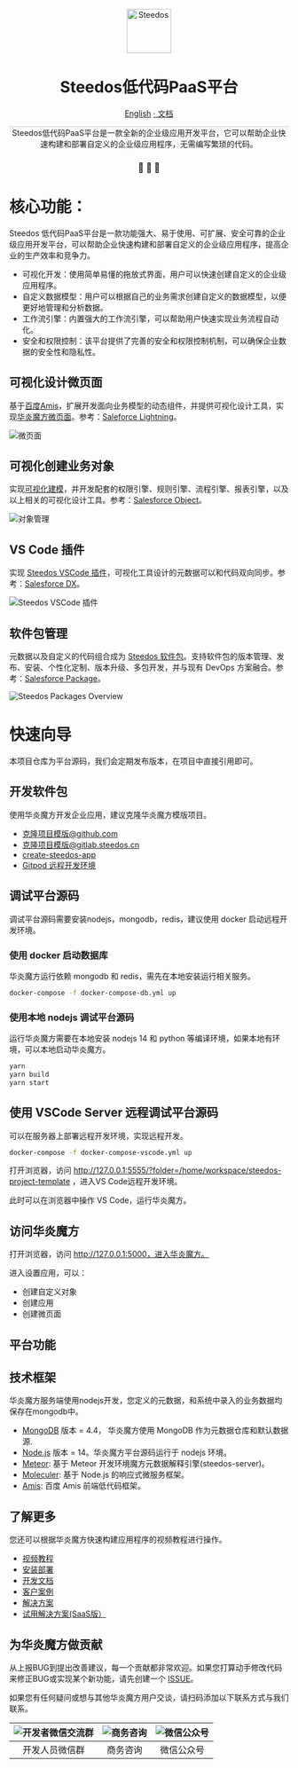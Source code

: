 <p align="center">
  <a href="https://www.steedos.cn/">
    <img alt="Steedos" src="https://steedos.github.io/assets/logo.png" width="80" />
  </a>
</p>
<h1 align="center">
  Steedos低代码PaaS平台
</h1>

<p align="center">
<a href="./README_en.md">English</a>
<a href="https://docs.steedos.com/"> · 文档</a>
</p>


<p align="center" style="border-top: solid 1px #cccccc">
  Steedos低代码PaaS平台是一款全新的企业级应用开发平台，它可以帮助企业快速构建和部署自定义的企业级应用程序，无需编写繁琐的代码。
</p>

<h3 align="center">
 🤖 🎨 🚀
</h3>

# 核心功能：

Steedos 低代码PaaS平台是一款功能强大、易于使用、可扩展、安全可靠的企业级应用开发平台，可以帮助企业快速构建和部署自定义的企业级应用程序，提高企业的生产效率和竞争力。

- 可视化开发：使用简单易懂的拖放式界面，用户可以快速创建自定义的企业级应用程序。
- 自定义数据模型：用户可以根据自己的业务需求创建自定义的数据模型，以便更好地管理和分析数据。
- 工作流引擎：内置强大的工作流引擎，可以帮助用户快速实现业务流程自动化。
- 安全和权限控制：该平台提供了完善的安全和权限控制机制，可以确保企业数据的安全性和隐私性。

## 可视化设计微页面

基于[百度Amis](https://aisuda.bce.baidu.com/amis/zh-CN/components)，扩展开发面向业务模型的动态组件，并提供可视化设计工具，实现[华炎魔方微页面](https://www.steedos.cn/docs/amis/start)。参考：[Saleforce Lightning](https://developer.salesforce.com/docs/component-library/documentation/en/lwc)。

![微页面](https://console.steedos.cn/api/files/images/642166bd671028003e75f910)

## 可视化创建业务对象

实现[可视化建模](https://www.steedos.cn/docs/admin/object)，并开发配套的权限引擎、规则引擎、流程引擎、报表引擎，以及以上相关的可视化设计工具。参考：[Salesforce Object](https://developer.salesforce.com/docs/atlas.en-us.object_reference.meta/object_reference/sforce_api_objects_concepts.htm)。

![对象管理](https://console.steedos.cn/api/files/images/64216644671028003e75f90e)

## VS Code 插件

实现 [Steedos VSCode 插件](https://www.steedos.cn/docs/developer/sync-metadata)，可视化工具设计的元数据可以和代码双向同步。参考：[Salesforce DX](https://developer.salesforce.com/developer-centers/developer-experience)。

![Steedos VSCode 插件](https://console.steedos.cn/api/files/images/6421667e671028003e75f90f)

## 软件包管理

元数据以及自定义的代码组合成为 [Steedos 软件包](https://www.steedos.cn/docs/developer/package)。支持软件包的版本管理、发布、安装、个性化定制、版本升级、多包开发，并与现有 DevOps 方案融合。参考：[Salesforce Package](https://developer.salesforce.com/docs/atlas.en-us.sfdx_dev.meta/sfdx_dev/sfdx_dev_unlocked_pkg_whats_a_package.htm)。

![Steedos Packages Overview](./docs/diagrams/Steedos%20Metadata.drawio.svg)

# 快速向导

本项目仓库为平台源码，我们会定期发布版本，在项目中直接引用即可。

## 开发软件包

使用华炎魔方开发企业应用，建议克隆华炎魔方模版项目。

- [克隆项目模版@github.com](github.com/steedos/steedos-project-template)
- [克隆项目模版@gitlab.steedos.cn](gitlab.steedos.cn/steedos/steedos-project-template)
- [create-steedos-app]( ./create-steedos-app)
- [Gitpod 远程开发环境](./devops.mdx)

## 调试平台源码

调试平台源码需要安装nodejs，mongodb，redis，建议使用 docker 启动远程开发环境。

### 使用 docker 启动数据库

华炎魔方运行依赖 mongodb 和 redis，需先在本地安装运行相关服务。

```bash
docker-compose -f docker-compose-db.yml up
```

### 使用本地 nodejs 调试平台源码

运行华炎魔方需要在本地安装 nodejs 14 和 python 等编译环境，如果本地有环境，可以本地启动华炎魔方。

```bash
yarn
yarn build
yarn start
```

## 使用 VSCode Server 远程调试平台源码

可以在服务器上部署远程开发环境，实现远程开发。

```bash
docker-compose -f docker-compose-vscode.yml up
```

打开浏览器，访问 http://127.0.0.1:5555/?folder=/home/workspace/steedos-project-template ，进入VS Code远程开发环境。

此时可以在浏览器中操作 VS Code，运行华炎魔方。

## 访问华炎魔方

打开浏览器，访问 http://127.0.0.1:5000，进入华炎魔方。

进入设置应用，可以：
- 创建自定义对象
- 创建应用
- 创建微页面

## 平台功能

## 技术框架

华炎魔方服务端使用nodejs开发，您定义的元数据，和系统中录入的业务数据均保存在mongodb中。

- [MongoDB](https://www.mongodb.com/try/download/) 版本 = 4.4， 华炎魔方使用 MongoDB 作为元数据仓库和默认数据源.
- [Node.js](https://nodejs.org/en/download/) 版本 = 14。华炎魔方平台源码运行于 nodejs 环境。
- [Meteor](https://www.meteor.com): 基于 Meteor 开发环境魔方元数据解释引擎(steedos-server)。
- [Moleculer](https://moleculer.services/zh/): 基于 Node.js 的响应式微服务框架。
- [Amis](https://aisuda.bce.baidu.com/amis/zh-CN/components): 百度 Amis 前端低代码框架。

## 了解更多

您还可以根据华炎魔方快速构建应用程序的视频教程进行操作。

- [视频教程](https://www.steedos.cn/videos/)
- [安装部署](https://www.steedos.cn/docs/deploy/getting-started)
- [开发文档](https://www.steedos.cn/docs/developer/)
- [客户案例](https://www.steedos.cn/customer-success-stories/)
- [解决方案](https://www.steedos.cn/collections/steedos-packages)
- [试用解决方案(SaaS版）](https://demo.steedos.cn/)

## 为华炎魔方做贡献

从上报BUG到提出改善建议，每一个贡献都非常欢迎。如果您打算动手修改代码来修正BUG或实现某个新功能，请先创建一个 [ISSUE](https://github.com/steedos/steedos-platform/issues)。


如果您有任何疑问或想与其他华炎魔方用户交谈，请扫码添加以下联系方式与我们联系。

| ![开发者微信交流群](https://steedos.github.io/assets/github/platform/cn/QR_wechat_developers.jpg) | ![商务咨询](https://steedos.github.io/assets/github/platform/cn/business_consulting.jpg)        | ![微信公众号](https://steedos.github.io/assets/github/platform/cn/public_number.jpg)|
| :-----: | :-----: | :-----: |
| 开发人员微信群  | 商务咨询  | 微信公众号 |




